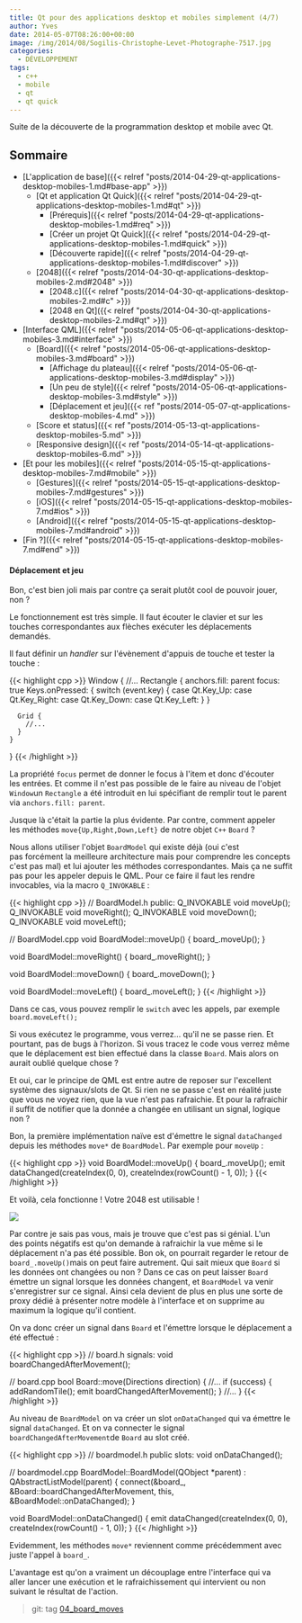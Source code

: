 ```yaml
---
title: Qt pour des applications desktop et mobiles simplement (4/7)
author: Yves
date: 2014-05-07T08:26:00+00:00
image: /img/2014/08/Sogilis-Christophe-Levet-Photographe-7517.jpg
categories:
  - DÉVELOPPEMENT
tags:
  - c++
  - mobile
  - qt
  - qt quick
---
```


Suite de la découverte de la programmation desktop et mobile avec Qt.

## Sommaire

- [L'application de base]({{< relref "posts/2014-04-29-qt-applications-desktop-mobiles-1.md#base-app" >}})
  - [Qt et application Qt Quick]({{< relref "posts/2014-04-29-qt-applications-desktop-mobiles-1.md#qt" >}})
    - [Prérequis]({{< relref "posts/2014-04-29-qt-applications-desktop-mobiles-1.md#req" >}})
    - [Créer un projet Qt Quick]({{< relref "posts/2014-04-29-qt-applications-desktop-mobiles-1.md#quick" >}})
    - [Découverte rapide]({{< relref "posts/2014-04-29-qt-applications-desktop-mobiles-1.md#discover" >}})
  - [2048]({{< relref "posts/2014-04-30-qt-applications-desktop-mobiles-2.md#2048" >}})
    - [2048.c]({{< relref "posts/2014-04-30-qt-applications-desktop-mobiles-2.md#c" >}})
    - [2048 en Qt]({{< relref "posts/2014-04-30-qt-applications-desktop-mobiles-2.md#qt" >}})
- [Interface QML]({{< relref "posts/2014-05-06-qt-applications-desktop-mobiles-3.md#interface" >}})
  - [Board]({{< relref "posts/2014-05-06-qt-applications-desktop-mobiles-3.md#board" >}})
    - [Affichage du plateau]({{< relref "posts/2014-05-06-qt-applications-desktop-mobiles-3.md#display" >}})
    - [Un peu de style]({{< relref "posts/2014-05-06-qt-applications-desktop-mobiles-3.md#style" >}})
    - [Déplacement et jeu]({{< ref "posts/2014-05-07-qt-applications-desktop-mobiles-4.md" >}})
  - [Score et status]({{< ref "posts/2014-05-13-qt-applications-desktop-mobiles-5.md" >}})
  - [Responsive design]({{< ref "posts/2014-05-14-qt-applications-desktop-mobiles-6.md" >}})
- [Et pour les mobiles]({{< relref "posts/2014-05-15-qt-applications-desktop-mobiles-7.md#mobile" >}})
  - [Gestures]({{< relref "posts/2014-05-15-qt-applications-desktop-mobiles-7.md#gestures" >}})
  - [iOS]({{< relref "posts/2014-05-15-qt-applications-desktop-mobiles-7.md#ios" >}})
  - [Android]({{< relref "posts/2014-05-15-qt-applications-desktop-mobiles-7.md#android" >}})
- [Fin ?]({{< relref "posts/2014-05-15-qt-applications-desktop-mobiles-7.md#end" >}})

#### Déplacement et jeu

Bon, c'est bien joli mais par contre ça serait plutôt cool de pouvoir jouer, non ?

Le fonctionnement est très simple. Il faut écouter le clavier et sur les touches correspondantes aux flèches exécuter les déplacements demandés.

Il faut définir un _handler_ sur l'évènement d'appuis de touche et tester la touche :

{{< highlight cpp >}}
Window {
    //...
    Rectangle {
      anchors.fill: parent
      focus: true
      Keys.onPressed: {
        switch (event.key) {
        case Qt.Key_Up:
        case Qt.Key_Right:
        case Qt.Key_Down:
        case Qt.Key_Left:
        }
      }

      Grid {
        //...
      }
    }
}
{{< /highlight >}}

La propriété `focus` permet de donner le focus à l'item et donc d'écouter les entrées. Et comme il n'est pas possible de le faire au niveau de l'objet `Window`un `Rectangle` a été introduit en lui spécifiant de remplir tout le parent via `anchors.fill: parent`.

Jusque là c'était la partie la plus évidente. Par contre, comment appeler les méthodes `move{Up,Right,Down,Left}` de notre objet `C++` `Board` ?

Nous allons utiliser l'objet `BoardModel` qui existe déjà (oui c'est pas forcément la meilleure architecture mais pour comprendre les concepts c'est pas mal) et lui ajouter les méthodes correspondantes. Mais ça ne suffit pas pour les appeler depuis le QML. Pour ce faire il faut les rendre invocables, via la macro `Q_INVOKABLE` :

{{< highlight cpp >}}
// BoardModel.h
public:
  Q_INVOKABLE void moveUp();
  Q_INVOKABLE void moveRight();
  Q_INVOKABLE void moveDown();
  Q_INVOKABLE void moveLeft();

// BoardModel.cpp
void BoardModel::moveUp() {
  board_.moveUp();
}

void BoardModel::moveRight() {
  board_.moveRight();
}

void BoardModel::moveDown() {
  board_.moveDown();
}

void BoardModel::moveLeft() {
  board_.moveLeft();
}
{{< /highlight >}}

Dans ce cas, vous pouvez remplir le `switch` avec les appels, par exemple `board.moveLeft();`

Si vous exécutez le programme, vous verrez… qu'il ne se passe rien. Et pourtant, pas de bugs à l'horizon. Si vous tracez le code vous verrez même que le déplacement est bien effectué dans la classe `Board`. Mais alors on aurait oublié quelque chose ?

Et oui, car le principe de QML est entre autre de reposer sur l'excellent système des signaux/slots de Qt. Si rien ne se passe c'est en réalité juste que vous ne voyez rien, que la vue n'est pas rafraichie. Et pour la rafraichir il suffit de notifier que la donnée a changée en utilisant un signal, logique non ?

Bon, la première implémentation naïve est d'émettre le signal `dataChanged` depuis les méthodes `move*` de `BoardModel`. Par exemple pour `moveUp` :

{{< highlight cpp >}}
void BoardModel::moveUp() {
  board_.moveUp();
  emit dataChanged(createIndex(0, 0), createIndex(rowCount() - 1, 0));
}
{{< /highlight >}}

Et voilà, cela fonctionne ! Votre 2048 est utilisable !

![](/img/tumblr/tumblr_inline_n48gbsuxvD1sv6muh.png)

Par contre je sais pas vous, mais je trouve que c'est pas si génial. L'un des points négatifs est qu'on demande à rafraichir la vue même si le déplacement n'a pas été possible. Bon ok, on pourrait regarder le retour de `board_.moveUp()`mais on peut faire autrement. Qui sait mieux que `Board` si les données ont changées ou non ? Dans ce cas on peut laisser `Board` émettre un signal lorsque les données changent, et `BoardModel` va venir s'enregistrer sur ce signal. Ainsi cela devient de plus en plus une sorte de proxy dédié à présenter notre modèle à l'interface et on supprime au maximum la logique qu'il contient.

On va donc créer un signal dans `Board` et l'émettre lorsque le déplacement a été effectué :

{{< highlight cpp >}}
// board.h
signals:
  void boardChangedAfterMovement();

// board.cpp
bool Board::move(Directions direction) {
  //...
  if (success) {
    addRandomTile();
    emit boardChangedAfterMovement();
  }
  //...
}
{{< /highlight >}}

Au niveau de `BoardModel` on va créer un slot `onDataChanged` qui va émettre le signal `dataChanged`. Et on va connecter le signal `boardChangedAfterMovement`de `Board` au slot créé.

{{< highlight cpp >}}
// boardmodel.h
public slots:
  void onDataChanged();

// boardmodel.cpp
BoardModel::BoardModel(QObject *parent) :
  QAbstractListModel(parent) {
  connect(&board_, &Board::boardChangedAfterMovement, this, &BoardModel::onDataChanged);
}

void BoardModel::onDataChanged() {
  emit dataChanged(createIndex(0, 0), createIndex(rowCount() - 1, 0));
}
{{< /highlight >}}

Evidemment, les méthodes `move*` reviennent comme précédemment avec juste l'appel à `board_`.

L'avantage est qu'on a vraiment un découplage entre l'interface qui va aller lancer une exécution et le rafraichissement qui intervient ou non suivant le résultat de l'action.

> git: tag [04_board_moves](https://github.com/sogilis/qt2048/tree/04_board_moves)
